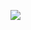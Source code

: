 ![](https://assets.leetcode.com/users/images/c9441871-3cdd-49fa-b4f4-7ab1f88779f1_1626682525.9321432.png)